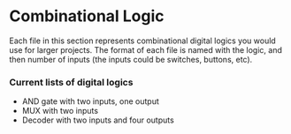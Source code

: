 # Combinational Logic
Each file in this section represents combinational digital logics you would use for larger projects. The format of
each file is named with the logic, and then number of inputs (the inputs could be switches, buttons, etc). 

### Current lists of digital logics
- AND gate with two inputs, one output
- MUX with two inputs
- Decoder with two inputs and four outputs